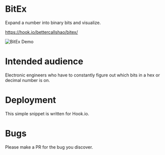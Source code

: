 # BitEx
Expand a number into binary bits and visualize.

https://hook.io/bettercallshao/bitex/

![BitEx Demo](https://i.imgur.com/SMm6Vtb.gif "Logo Title Text 1")

# Intended audience
Electronic engineers who have to constantly figure out which bits in a hex or decimal number is on.

# Deployment
This simple snippet is written for Hook.io.

# Bugs
Please make a PR for the bug you discover.
